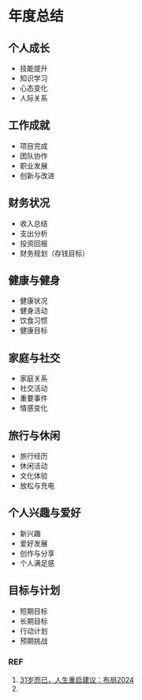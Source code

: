 # 年度总结

## 个人成长
- 技能提升
- 知识学习
- 心态变化
- 人际关系

## 工作成就
- 项目完成
- 团队协作
- 职业发展
- 创新与改进

## 财务状况
- 收入总结
- 支出分析
- 投资回报
- 财务规划（存钱目标）

## 健康与健身
- 健康状况
- 健身活动
- 饮食习惯
- 健康目标

## 家庭与社交
- 家庭关系
- 社交活动
- 重要事件
- 情感变化

## 旅行与休闲
- 旅行经历
- 休闲活动
- 文化体验
- 放松与充电

## 个人兴趣与爱好
- 新兴趣
- 爱好发展
- 创作与分享
- 个人满足感

## 目标与计划
- 短期目标
- 长期目标
- 行动计划
- 预期挑战

### REF 
1. [31岁而已，人生重启建议：布局2024](https://mp.weixin.qq.com/s/8EOIHuUT0cDR4jCWB-0rdw)
2. 
